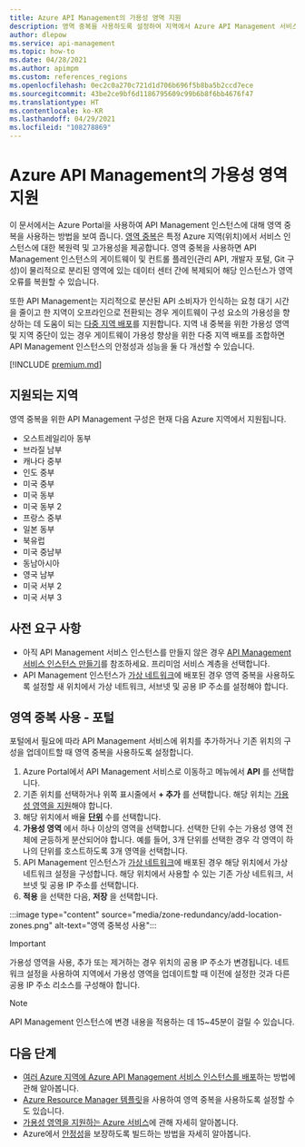 ```yaml
---
title: Azure API Management의 가용성 영역 지원
description: 영역 중복을 사용하도록 설정하여 지역에서 Azure API Management 서비스 인스턴스의 복원력을 개선하는 방법을 알아봅니다.
author: dlepow
ms.service: api-management
ms.topic: how-to
ms.date: 04/28/2021
ms.author: apimpm
ms.custom: references_regions
ms.openlocfilehash: 0ec2c0a270c721d1d706b696f5b8ba5b2ccd7ece
ms.sourcegitcommit: 43be2ce9bf6d1186795609c99b6b8f6bb4676f47
ms.translationtype: HT
ms.contentlocale: ko-KR
ms.lasthandoff: 04/29/2021
ms.locfileid: "108278869"
---
```

# <a name="availability-zone-support-for-azure-api-management"></a>Azure API Management의 가용성 영역 지원 

이 문서에서는 Azure Portal을 사용하여 API Management 인스턴스에 대해 영역 중복을 사용하는 방법을 보여 줍니다. [영역 중복](../availability-zones/az-overview.md#availability-zones)은 특정 Azure 지역(위치)에서 서비스 인스턴스에 대한 복원력 및 고가용성을 제공합니다. 영역 중복을 사용하면 API Management 인스턴스의 게이트웨이 및 컨트롤 플레인(관리 API, 개발자 포털, Git 구성)이 물리적으로 분리된 영역에 있는 데이터 센터 간에 복제되어 해당 인스턴스가 영역 오류를 복원할 수 있습니다. 

또한 API Management는 지리적으로 분산된 API 소비자가 인식하는 요청 대기 시간을 줄이고 한 지역이 오프라인으로 전환되는 경우 게이트웨이 구성 요소의 가용성을 향상하는 데 도움이 되는 [다중 지역 배포](api-management-howto-deploy-multi-region.md)를 지원합니다. 지역 내 중복을 위한 가용성 영역 및 지역 중단이 있는 경우 게이트웨이 가용성 향상을 위한 다중 지역 배포를 조합하면 API Management 인스턴스의 안정성과 성능을 둘 다 개선할 수 있습니다.

[!INCLUDE [premium.md](../../includes/api-management-availability-premium.md)]

## <a name="supported-regions"></a>지원되는 지역

영역 중복을 위한 API Management 구성은 현재 다음 Azure 지역에서 지원됩니다.

* 오스트레일리아 동부
* 브라질 남부
* 캐나다 중부
* 인도 중부
* 미국 중부
* 미국 동부
* 미국 동부 2
* 프랑스 중부
* 일본 동부
* 북유럽
* 미국 중남부
* 동남아시아
* 영국 남부
* 미국 서부 2
* 미국 서부 3

## <a name="prerequisites"></a>사전 요구 사항

* 아직 API Management 서비스 인스턴스를 만들지 않은 경우 [API Management 서비스 인스턴스 만들기](get-started-create-service-instance.md)를 참조하세요. 프리미엄 서비스 계층을 선택합니다.
* API Management 인스턴스가 [가상 네트워크](api-management-using-with-vnet.md)에 배포된 경우 영역 중복을 사용하도록 설정할 새 위치에서 가상 네트워크, 서브넷 및 공용 IP 주소를 설정해야 합니다.

## <a name="enable-zone-redundancy---portal"></a>영역 중복 사용 - 포털

포털에서 필요에 따라 API Management 서비스에 위치를 추가하거나 기존 위치의 구성을 업데이트할 때 영역 중복을 사용하도록 설정합니다.

1. Azure Portal에서 API Management 서비스로 이동하고 메뉴에서 **API** 를 선택합니다.
1. 기존 위치를 선택하거나 위쪽 표시줄에서 **+ 추가** 를 선택합니다. 해당 위치는 [가용성 영역을 지원](#supported-regions)해야 합니다.
1. 해당 위치에서 배율 **[단위](upgrade-and-scale.md)** 수를 선택합니다.
1. **가용성 영역** 에서 하나 이상의 영역을 선택합니다. 선택한 단위 수는 가용성 영역 전체에 균등하게 분산되어야 합니다. 예를 들어, 3개 단위를 선택한 경우 각 영역이 하나의 단위를 호스트하도록 3개 영역을 선택합니다.
1. API Management 인스턴스가 [가상 네트워크](api-management-using-with-vnet.md)에 배포된 경우 해당 위치에서 가상 네트워크 설정을 구성합니다. 해당 위치에서 사용할 수 있는 기존 가상 네트워크, 서브넷 및 공용 IP 주소를 선택합니다.
1. **적용** 을 선택한 다음, **저장** 을 선택합니다.

:::image type="content" source="media/zone-redundancy/add-location-zones.png" alt-text="영역 중복성 사용":::

> [!IMPORTANT]
> 가용성 영역을 사용, 추가 또는 제거하는 경우 위치의 공용 IP 주소가 변경됩니다. 네트워크 설정을 사용하여 지역에서 가용성 영역을 업데이트할 때 이전에 설정한 것과 다른 공용 IP 주소 리소스를 구성해야 합니다.

> [!NOTE]
> API Management 인스턴스에 변경 내용을 적용하는 데 15~45분이 걸릴 수 있습니다.

## <a name="next-steps"></a>다음 단계

* [여러 Azure 지역에 Azure API Management 서비스 인스턴스를 배포](api-management-howto-deploy-multi-region.md)하는 방법에 관해 알아봅니다.
* [Azure Resource Manager 템플릿](https://github.com/Azure/azure-quickstart-templates/tree/master/101-api-management-simple-zones)을 사용하여 영역 중복을 사용하도록 설정할 수도 있습니다.
* [가용성 영역을 지원하는 Azure 서비스](../availability-zones/az-region.md)에 관해 자세히 알아봅니다.
* Azure에서 [안정성](/azure/architecture/framework/resiliency/overview)을 보장하도록 빌드하는 방법을 자세히 알아봅니다.